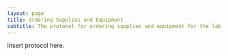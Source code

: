 ```yaml
---
layout: page
title: Ordering Supplies and Equipment
subtitle: The protocol for ordering supplies and equipment for the lab
---
```


Insert protocol here.